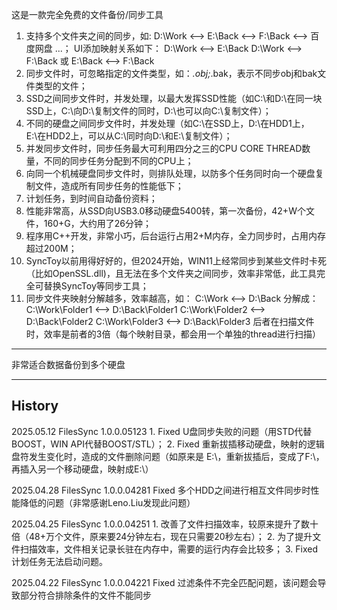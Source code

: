 这是一款完全免费的文件备份/同步工具
1.  支持多个文件夹之间的同步，如: D:\Work <--> E:\Back <--> F:\Back <--> 百度网盘 ...；
      UI添加映射关系如下： 
               D:\Work <--> E:\Back
               D:\Work <--> F:\Back 或 E:\Back <--> F:\Back
2. 同步文件时，可忽略指定的文件类型，如：*.obj;*.bak，表示不同步obj和bak文件类型的文件；
3. SSD之间同步文件时，并发处理，以最大发挥SSD性能（如C:\和D:\在同一块SSD上，C:\向D:\复制文件的同时，D:\也可以向C:\复制文件）；
4. 不同的硬盘之间同步文件时，并发处理（如C:\在SSD上，D:\在HDD1上，E:\在HDD2上，可以从C:\同时向D:\和E:\复制文件）；
5. 并发同步文件时，同步任务最大可利用四分之三的CPU CORE THREAD数量，不同的同步任务分配到不同的CPU上；
6. 向同一个机械硬盘同步文件时，则排队处理，以防多个任务同时向一个硬盘复制文件，造成所有同步任务的性能低下；
7. 计划任务，到时间自动备份资料；
8. 性能非常高，从SSD向USB3.0移动硬盘5400转，第一次备份，42+W个文件，160+G，大约用了26分钟；
9. 程序用C++开发，非常小巧，后台运行占用2+M内存，全力同步时，占用内存超过200M；
10. SyncToy以前用得好好的，但2024开始，WIN11上经常同步到某些文件时卡死（比如OpenSSL.dll)，且无法在多个文件夹之间同步，效率非常低，此工具完全可替换SyncToy等同步工具；
11. 同步文件夹映射分解越多，效率越高，如：
                   C:\Work <--> D:\Back
       分解成：
                 C:\Work\Folder1 <--> D:\Back\Folder1
                 C:\Work\Folder2 <--> D:\Back\Folder2
                 C:\Work\Folder3 <--> D:\Back\Folder3
       后者在扫描文件时，效率是前者的3倍（每个映射目录，都会用一个单独的thread进行扫描）

------------------
非常适合数据备份到多个硬盘


------------------
History
------------------
2025.05.12    FilesSync 1.0.0.05123
        1. Fixed U盘同步失败的问题（用STD代替BOOST，WIN API代替BOOST/STL）；
        2. Fixed 重新拔插移动硬盘，映射的逻辑盘符发生变化时，造成的文件删除问题（如原来是 E:\，重新拔插后，变成了F:\，再插入另一个移动硬盘，映射成E:\）

2025.04.28    FilesSync 1.0.0.04281
        Fixed 多个HDD之间进行相互文件同步时性能降低的问题（非常感谢Leno.Liu发现此问题）

2025.04.25    FilesSync 1.0.0.04251
        1. 改善了文件扫描效率，较原来提升了数十倍（48+万个文件，原来要24分钟左右，现在只需要20秒左右）；
        2. 为了提升文件扫描效率，文件相关记录长驻在内存中，需要的运行内存会比较多；
       3. Fixed 计划任务无法启动问题。

2025.04.22    FilesSync 1.0.0.04221
        Fixed 过滤条件不完全匹配问题，该问题会导致部分符合排除条件的文件不能同步
